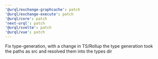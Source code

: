 ```yaml
---
'@urql/exchange-graphcache': patch
'@urql/exchange-execute': patch
'@urql/core': patch
'next-urql': patch
'@urql/svelte': patch
'@urql/vue': patch
---
```


Fix type-generation, with a change in TS/Rollup the type generation took the paths as src and resolved them into the types dir
